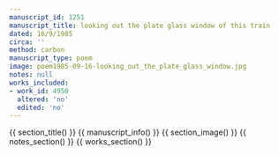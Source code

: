 ```yaml
---
manuscript_id: 1251
manuscript_title: looking out the plate glass window of this train
dated: 16/9/1985
circa: ''
method: carbon
manuscript_type: poem
image: poem1985-09-16-looking_out_the_plate_glass_window.jpg
notes: null
works_included:
- work_id: 4950
  altered: 'no'
  edited: 'no'
---
```


{{ section_title() }}
{{ manuscript_info() }}
{{ section_image() }}
{{ notes_section() }}
{{ works_section() }}
